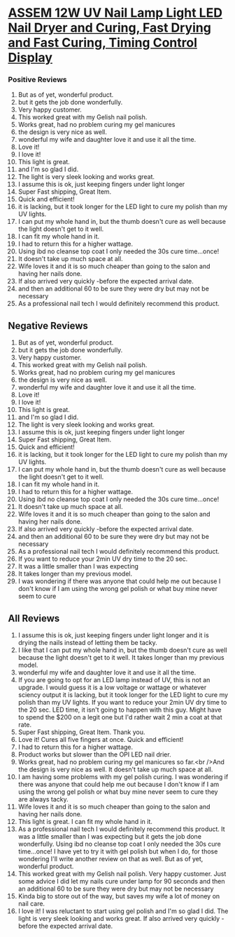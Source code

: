 # [ASSEM 12W UV Nail Lamp Light LED Nail Dryer and Curing, Fast Drying and Fast Curing, Timing Control Display](https://products.checkmycream.com/products/ASSEM-12W-UV-Nail-Lamp-Light-LED-Nail-Dryer-and-Curing-Fast-Drying-and-Fast-Curing-Timing-Control-Display.html)

### Positive Reviews

<ol>
      <li>But as of yet, wonderful product.</li>
      <li>but it gets the job done wonderfully.</li>
      <li>Very happy customer.</li>
      <li>This worked great with my Gelish nail polish.</li>
      <li>Works great,  had no problem curing my gel manicures</li>
      <li>the design is very nice as well.</li>
      <li>wonderful my wife and daughter love it and use it all the time.</li>
      <li>Love it!  </li>
      <li>I love it!</li>
      <li>This light is great.</li>
      <li>and I&#x27;m so glad I did.</li>
      <li>The light is very sleek looking and works great.</li>
      <li>I assume this is ok, just keeping fingers under light longer</li>
      <li>Super Fast shipping, Great Item.</li>
      <li>Quick and efficient!</li>
      <li>it is lacking, but it took longer for the LED light to cure my polish than my UV lights.</li>
      <li>I can put my whole hand in, but the thumb doesn&#x27;t cure as well because the light doesn&#x27;t get to it well.</li>
      <li>I can fit my whole hand in it.</li>
      <li>I had to return this for a higher wattage.</li>
      <li>Using ibd no cleanse top coat I only needed the 30s cure time...once!</li>
      <li>It doesn&#x27;t take up much space at all.</li>
      <li>Wife loves it and it is so much cheaper than going to the salon and having her nails done.</li>
      <li>If also arrived very quickly -before the expected arrival date.</li>
      <li>and then an additional 60 to be sure they were dry but may not be necessary</li>
      <li>As a professional nail tech I would definitely recommend this product.</li>
</ol>


<h2>Negative Reviews</h2>
<ol>
<li> But as of yet, wonderful product.</li>
<li> but it gets the job done wonderfully.</li>
<li> Very happy customer.</li>
<li> This worked great with my Gelish nail polish.</li>
<li> Works great,  had no problem curing my gel manicures</li>
<li> the design is very nice as well.</li>
<li> wonderful my wife and daughter love it and use it all the time.</li>
<li> Love it!  </li>
<li> I love it!</li>
<li> This light is great.</li>
<li> and I&#x27;m so glad I did.</li>
<li> The light is very sleek looking and works great.</li>
<li> I assume this is ok, just keeping fingers under light longer</li>
<li> Super Fast shipping, Great Item.</li>
<li> Quick and efficient!</li>
<li> it is lacking, but it took longer for the LED light to cure my polish than my UV lights.</li>
<li> I can put my whole hand in, but the thumb doesn&#x27;t cure as well because the light doesn&#x27;t get to it well.</li>
<li> I can fit my whole hand in it.</li>
<li> I had to return this for a higher wattage.</li>
<li> Using ibd no cleanse top coat I only needed the 30s cure time...once!</li>
<li> It doesn&#x27;t take up much space at all.</li>
<li> Wife loves it and it is so much cheaper than going to the salon and having her nails done.</li>
<li> If also arrived very quickly -before the expected arrival date.</li>
<li> and then an additional 60 to be sure they were dry but may not be necessary</li>
<li> As a professional nail tech I would definitely recommend this product.</li>
<li> If you want to reduce your 2min UV dry time to the 20 sec.</li>
<li> It was a little smaller than I was expecting</li>
<li> It takes longer than my previous model.</li>
<li> I was wondering if there was anyone that could help me out because I don&#x27;t know if I am using the wrong gel polish or what buy mine never seem to cure</li>
</ol>

<h2>All Reviews</h2>

<ol>
    <li> I assume this is ok, just keeping fingers under light longer and it is drying the nails instead of letting them be tacky.</li>
    <li> I like that I can put my whole hand in, but the thumb doesn&#x27;t cure as well because the light doesn&#x27;t get to it well. It takes longer than my previous model.</li>
    <li> wonderful my wife and daughter love it and use it all the time.</li>
    <li> If you are going to opt for an LED lamp instead of UV, this is not an upgrade. I would guess it is a low voltage or wattage or whatever sciency output it is lacking, but it took longer for the LED light to cure my polish than my UV lights. If you want to reduce your 2min UV dry time to the 20 sec. LED time, it isn&#x27;t going to happen with this guy. Might have to spend the $200 on a legit one but I&#x27;d rather wait 2 min a coat at that rate.</li>
    <li> Super Fast shipping, Great Item. Thank you.</li>
    <li> Love it!  Cures all five fingers at once.  Quick and efficient!</li>
    <li> I had to return this for a higher wattage.</li>
    <li> Product works but slower than the OPI LED nail drier.</li>
    <li> Works great,  had no problem curing my gel manicures so far.&lt;br /&gt;And the design is very nice as well. It doesn&#x27;t take up much space at all.</li>
    <li> I am having some problems with my gel polish curing. I was wondering if there was anyone that could help me out because I don&#x27;t know if I am using the wrong gel polish or what buy mine never seem to cure they are always tacky.</li>
    <li> Wife loves it and it is so much cheaper than going to the salon and having her nails done.</li>
    <li> This light is great. I can fit my whole hand in it.</li>
    <li> As a professional nail tech I would definitely recommend this product. It was a little smaller than I was expecting but it gets the job done wonderfully. Using ibd no cleanse top coat I only needed the 30s cure time...once! I have yet to try it with gel polish but when I do, for those wondering I&#x27;ll write another review on that as well. But as of yet, wonderful product.</li>
    <li> This worked great with my Gelish nail polish. Very happy customer. Just some advice I did let my nails cure under lamp for 90 seconds and then an additional 60 to be sure they were dry but may not be necessary</li>
    <li> Kinda big to store out of the way, but saves my wife a lot of money on nail care.</li>
    <li> I love it! I was reluctant to start using gel polish and I&#x27;m so glad I did. The light is very sleek looking and works great. If also arrived very quickly -before the expected arrival date.</li>
</ol>




